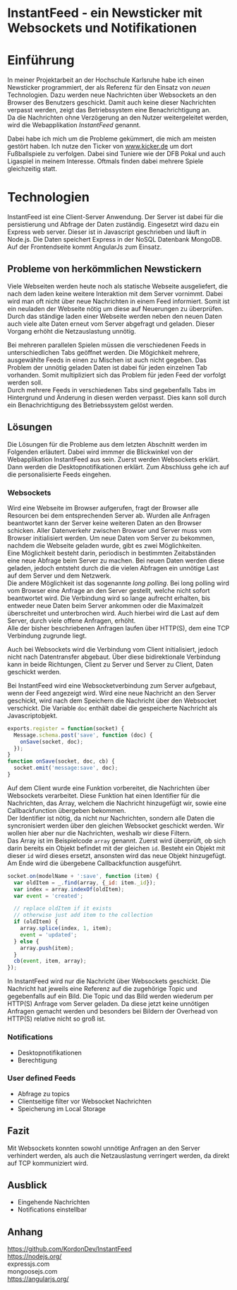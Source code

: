 # InstantFeed - ein Newsticker mit Websockets und Notifikationen
# Einführung
In meiner Projektarbeit an der Hochschule Karlsruhe habe ich einen Newsticker programmiert, der als Referenz für den Einsatz von *neuen* Technologien. Dazu werden neue Nachrichten über Websockets an den Browser des Benutzers geschickt. Damit auch keine dieser Nachrichten verpasst werden, zeigt das Betriebssystem eine Benachrichtigung an.  
Da die Nachrichten ohne Verzögerung an den Nutzer weitergeleitet werden, wird die Webapplikation *InstantFeed* genannt.

Dabei habe ich mich um die Probleme gekümmert, die mich am meisten gestört haben. Ich nutze den Ticker von www.kicker.de um dort Fußballspiele zu verfolgen. Dabei sind Tuniere wie der DFB Pokal und auch Ligaspiel in meinem Interesse. Oftmals finden dabei mehrere Spiele gleichzeitig statt.

# Technologien
InstantFeed ist eine Client-Server Anwendung. Der Server ist dabei für die persistierung und Abfrage der Daten zuständig. Eingesetzt wird dazu ein Express web server. Dieser ist in Javascript geschrieben und läuft in Node.js. Die Daten speichert Express in der NoSQL Datenbank MongoDB. Auf der Frontendseite kommt AngularJs zum Einsatz.

## Probleme von herkömmlichen Newstickern
Viele Webseiten werden heute noch als statische Webseite ausgeliefert, die nach dem laden keine weitere Interaktion mit dem Server vornimmt. Dabei wird man oft nicht über neue Nachrichten in einem Feed informiert. Somit ist ein neuladen der Webseite nötig um diese auf Neuerungen zu überprüfen.  
Durch das ständige laden einer Webseite werden neben den neuen Daten auch viele alte Daten erneut vom Server abgefragt und geladen. Dieser Vorgang erhöht die Netzauslastung unnötig.

Bei mehreren parallelen Spielen müssen die verschiedenen Feeds in unterschiedlichen Tabs geöffnet werden. Die Mögichkeit mehrere, ausgewählte Feeds in einen zu Mischen ist auch nicht gegeben. Das Problem der unnötig geladen Daten ist dabei für jeden einzelnen Tab vorhanden. Somit multipliziert sich das Problem für jeden Feed der vorfolgt werden soll.  
Durch mehrere Feeds in verschiedenen Tabs sind gegebenfalls Tabs im Hintergrund und Änderung in diesen werden verpasst. Dies kann soll durch ein Benachrichtigung des Betriebssystem gelöst werden.


## Lösungen
Die Lösungen für die Probleme aus dem letzten Abschnitt werden im Folgenden erläutert. Dabei wird immmer die Blickwinkel von der Webapplikation InstantFeed aus sein. Zuerst werden Websockets erklärt. Dann werden die Desktopnotifikationen erklärt. Zum Abschluss gehe ich auf die personalisierte Feeds eingehen.

### Websockets
Wird eine Webseite im Browser aufgerufen, fragt der Browser alle Resourcen bei dem entsprechenden Server ab. Wurden alle Anfragen beantwortet kann der Server keine weiteren Daten an den Browser schicken. Aller Datenverkehr zwischen Browser und Server muss vom Browser initialisiert werden. Um neue Daten vom Server zu bekommen, nachdem die Webseite geladen wurde, gibt es zwei Möglichkeiten.  
Eine Möglichkeit besteht darin, periodisch in bestimmten Zeitabständen eine neue Abfrage beim Server zu machen. Bei neuen Daten werden diese geladen, jedoch entsteht durch die die vielen Abfragen ein unnötige Last auf dem Server und dem Netzwerk.  
Die andere Möglichkeit ist das sogenannte *long polling*. Bei long polling wird vom Browser eine Anfrage an den Server gestellt, welche nicht sofort beantwortet wird. Die Verbindung wird so lange aufrecht erhalten, bis entweder neue Daten beim Server ankommen oder die Maximalzeit überschreitet und unterbrochen wird. Auch hierbei wird die Last auf dem Server, durch viele offene Anfragen, erhöht.  
Alle der bisher beschriebenen Anfragen laufen über HTTP(S), dem eine TCP Verbindung zugrunde liegt.

Auch bei Websockets wird die Verbindung vom Client initialisiert, jedoch nicht nach Datentransfer abgebaut. Über diese bidirektionale Verbindung kann in beide Richtungen, Client zu Server und Server zu Client, Daten geschickt werden.

Bei InstantFeed wird eine Websocketverbindung zum Server aufgebaut, wenn der Feed angezeigt wird. Wird eine neue Nachricht an den Server geschickt, wird nach dem Speichern die Nachricht über den Websocket verschickt. Die Variable `doc` enthält dabei die gespeicherte Nachricht als Javascriptobjekt.

```javascript
exports.register = function(socket) {
  Message.schema.post('save', function (doc) {
    onSave(socket, doc);
  });
}
function onSave(socket, doc, cb) {
  socket.emit('message:save', doc);
}
```

Auf dem Client wurde eine Funktion vorbereitet, die Nachrichten über Websockets verarbeitet. Diese Funktion hat einen Identifier für die Nachrichten, das Array, welchem die Nachricht hinzugefügt wir, sowie eine Callbackfunction übergeben bekommen.  
Der Identifier ist nötig, da nicht nur Nachrichten, sondern alle Daten die syncronisiert werden über den gleichen Websocket geschickt werden. Wir wollen hier aber nur die Nachrichten, weshalb wir diese Filtern.  
Das Array ist im Beispielcode `array` genannt. Zuerst wird überprüft, ob sich darin bereits ein Objekt befindet mit der gleichen `id`. Besteht ein Objekt mit dieser `id` wird dieses ersetzt, ansonsten wird das neue Objekt hinzugefügt.  
Am Ende wird die übergebene Callbackfunction ausgeführt.

```javascript
socket.on(modelName + ':save', function (item) {
  var oldItem = _.find(array, {_id: item._id});
  var index = array.indexOf(oldItem);
  var event = 'created';

  // replace oldItem if it exists
  // otherwise just add item to the collection
  if (oldItem) {
    array.splice(index, 1, item);
    event = 'updated';
  } else {
    array.push(item);
  }
  cb(event, item, array);
});
```

In InstantFeed wird nur die Nachricht über Websockets geschickt. Die Nachricht hat jeweils eine Referenz auf die zugehörige Topic und gegebenfalls auf ein Bild. Die Topic und das Bild werden wiederum per HTTP(S) Anfrage vom Server geladen. Da diese jetzt keine unnötigen Anfragen gemacht werden und besonders bei Bildern der Overhead von HTTP(S) relative nicht so groß ist.


### Notifications
* Desktopnotifikationen
* Berechtigung


### User defined Feeds
* Abfrage zu topics
* Clientseitige filter vor Websocket Nachrichten
* Speicherung im Local Storage

## Fazit

Mit Websockets konnten sowohl unnötige Anfragen an den Server verhindert werden, als auch die Netzauslastung verringert werden, da direkt auf TCP kommuniziert wird.

## Ausblick
* Eingehende Nachrichten
* Notifications einstellbar

## Anhang
https://github.com/KordonDev/InstantFeed  
https://nodejs.org/  
expressjs.com  
mongoosejs.com  
https://angularjs.org/
